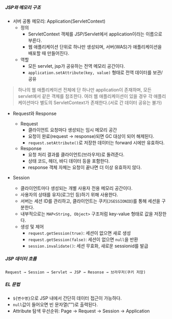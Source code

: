 ##### JSP와 메모리 구조
- 서버 공통 메모리: Application(ServletContext)
	- 정의
		- ServletContext 객체를 JSP/Servlet에서 application이라는 이름으로 부른다.
		- 웹 애플리케이션 단위로 하나만 생성되며, 서버(WAS)가 애플리케이션을 배포할 때 만들어진다.
	- 역할
		- 모든 servlet, jsp가 공유하는 전역 메모리 공간이다.
		- `application.setAttribute(key, value)` 형태로 전역 데이터를 보관/공유
> 하나의 웹 애플리케이션 전체에 단 하나만 application이 존재하며, 모든 servlet에서 같은 객체를 참조한다. 여러 웹 애플리케이션이 있을 경우 각 애플리케이션마다 별도의 ServletContext가 존재한다.(서로 간 데이터 공유는 불가)

- Request와 Response
	- Request
		- 클라이언트 요청마다 생성되는 임시 메모리 공간
		- 요청이 완료(request → response)되면 GC 대상이 되어 해제된다.
		- `request.setAttribute()`로 저장한 데이터는 forward 시에만 유효하다.
	- Response
		- 요청 처리 결과를 클라이언트(브라우저)로 돌려준다.
		- 상태 코드, 헤더, 바디 데이터 등을 포함한다.
		- response 객체 자체는 요청이 끝나면 더 이상 유효하지 않다.

- Session
	- 클라이언트마다 생성되는 개별 사용자 전용 메모리 공간이다.
	- 사용자의 상태를 유지(로그인 등)하기 위해 사용한다.
	- 서버는 세션 ID를 관리하고, 클라이언트는 쿠키(`JSESSIONID`)를 통해 세션을 구분한다.
	- 내부적으로는 `MAP<String, Object>` 구조처럼 key-value 형태로 값을 저장한다.
	- 생성 및 제어
		- `request.getSession(true)`: 세션이 없으면 새로 생성
		- `request.getSession(false)`: 세션이 없으면 `null`을 반환
		- `session.invalidate()`: 세션 무효화, 새로운 sessionid를 발급

##### JSP 데이터 흐름
`Request → Session → Servlet → JSP → Resonse → 브라우저(쿠키 저장)`

##### EL 문법
- `${변수명}`으로 JSP 내에서 간단히 데이터 접근이 가능하다.
- `null`값이 들어오면 빈 문자열("")로 출력된다.
- Attribute 탐색 우선순위: Page → Request → Session → Application